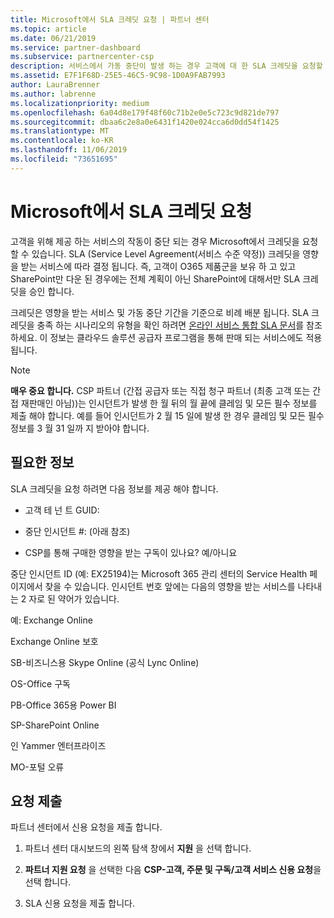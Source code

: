 ```yaml
---
title: Microsoft에서 SLA 크레딧 요청 | 파트너 센터
ms.topic: article
ms.date: 06/21/2019
ms.service: partner-dashboard
ms.subservice: partnercenter-csp
description: 서비스에서 가동 중단이 발생 하는 경우 고객에 대 한 SLA 크레딧을 요청할 수 있습니다.
ms.assetid: E7F1F68D-25E5-46C5-9C98-1D0A9FAB7993
author: LauraBrenner
ms.author: labrenne
ms.localizationpriority: medium
ms.openlocfilehash: 6a04d8e179f48f60c71b2e0e5c723c9d821de797
ms.sourcegitcommit: dbaa6c2e8a0e6431f1420e024cca6d0dd54f1425
ms.translationtype: MT
ms.contentlocale: ko-KR
ms.lasthandoff: 11/06/2019
ms.locfileid: "73651695"
---
```

# <a name="request-an-sla-credit-from-microsoft"></a>Microsoft에서 SLA 크레딧 요청 

고객을 위해 제공 하는 서비스의 작동이 중단 되는 경우 Microsoft에서 크레딧을 요청할 수 있습니다. SLA (Service Level Agreement(서비스 수준 약정)) 크레딧을 영향을 받는 서비스에 따라 결정 됩니다. 즉, 고객이 O365 제품군을 보유 하 고 있고 SharePoint만 다운 된 경우에는 전체 계획이 아닌 SharePoint에 대해서만 SLA 크레딧을 승인 합니다.

크레딧은 영향을 받는 서비스 및 가동 중단 기간을 기준으로 비례 배분 됩니다. SLA 크레딧을 충족 하는 시나리오의 유형을 확인 하려면 [온라인 서비스 통합 SLA 문서](http://www.microsoftvolumelicensing.com/DocumentSearch.aspx?Mode=3&DocumentTypeId=37)를 참조 하세요. 이 정보는 클라우드 솔루션 공급자 프로그램을 통해 판매 되는 서비스에도 적용 됩니다.

>[!Note]
>**매우 중요 합니다.** CSP 파트너 (간접 공급자 또는 직접 청구 파트너 (최종 고객 또는 간접 재판매인 아님))는 인시던트가 발생 한 월 뒤의 월 끝에 클레임 및 모든 필수 정보를 제출 해야 합니다. 예를 들어 인시던트가 2 월 15 일에 발생 한 경우 클레임 및 모든 필수 정보를 3 월 31 일까 지 받아야 합니다. 

## <a name="required-information"></a>필요한 정보


SLA 크레딧을 요청 하려면 다음 정보를 제공 해야 합니다. 

- 고객 테 넌 트 GUID: 

- 중단 인시던트 #: (아래 참조)

- CSP를 통해 구매한 영향을 받는 구독이 있나요? 예/아니요

중단 인시던트 ID (예: EX25194)는 Microsoft 365 관리 센터의 Service Health 페이지에서 찾을 수 있습니다. 인시던트 번호 앞에는 다음의 영향을 받는 서비스를 나타내는 2 자로 된 약어가 있습니다.

예: Exchange Online

Exchange Online 보호

SB-비즈니스용 Skype Online (공식 Lync Online)

OS-Office 구독

PB-Office 365용 Power BI

SP-SharePoint Online

인 Yammer 엔터프라이즈

MO-포털 오류

## <a name="submit-a-request"></a>요청 제출

파트너 센터에서 신용 요청을 제출 합니다.

1. 파트너 센터 대시보드의 왼쪽 탐색 창에서 **지원** 을 선택 합니다.

2. **파트너 지원 요청** 을 선택한 다음 **CSP-고객, 주문 및 구독/고객 서비스 신용 요청**을 선택 합니다.

3. SLA 신용 요청을 제출 합니다.





